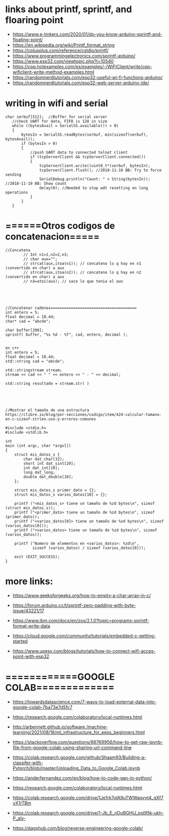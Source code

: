 
# links about printf, sprintf, and floaring point

 * https://www.e-tinkers.com/2020/01/do-you-know-arduino-sprintf-and-floating-point/
 * https://en.wikipedia.org/wiki/Printf_format_string
 * https://cplusplus.com/reference/cstdio/printf/ 
 * https://www.programmingelectronics.com/sprintf-arduino/
 * https://www.esp32.com/viewtopic.php?t=10540
 * https://cpp.hotexamples.com/es/examples/-/WiFiClient/write/cpp-wificlient-write-method-examples.html
 * https://randomnerdtutorials.com/esp32-useful-wi-fi-functions-arduino/
 * https://randomnerdtutorials.com/esp32-web-server-arduino-ide/


# writing in wifi and serial
 ```
 char serbuf[512];  //Buffer for serial server
    //check UART for data, FIFO is 128 in size
    while ((bytesAvail = SerialSS.available()) > 0)
    {
        bytesIn = SerialSS.readBytes(serbuf, min(sizeof(serbuf), bytesAvail));
        if (bytesIn > 0)
        {
            //push UART data to connected telnet client
            if (tcpServerClient && tcpServerClient.connected())
            {
                tcpServerClient.write((uint8_t*)serbuf, bytesIn);
                tcpServerClient.flush(); //2018-11-10 BB: Try to force sending
                SerialDebug.println("Count: " + String(bytesIn)); //2018-11-10 BB: Show count
                delay(0); //Needed to stop wdt resetting on long operations
            }
        }
    }
```


# ======Otros codigos de concatenacion=====
```
//Concatena
        // Int n1=1,n2=2,n3;
        // char aux="";
        // strcat(aux,itoa(n1)); // concateno lo q hay en n1 (convertido en char) a aux
        // strcat(aux,itoa(n2)); // concateno lo q hay en n2 (convertido en char) a aux
        // n3=atoi(aux); // saco lo que tenia el aux





//Concatenar cadenas======================================
int entero = 5;
float decimal = 10.44;
char* cad = "abcde";
 
char buffer[200];
sprintf( buffer, "%s %d - %f", cad, entero, decimal );


en c++
int entero = 5;
float decimal = 10.44;
std::string cad = "abcde";
 
std::stringstream stream;
stream << cad << " " << entero << " - " << decimal;
 
std::string resultado = stream.str( )





//Mostrar el tamaño de una estructura
https://clibre.io/blog/por-secciones/codigo/item/424-calcular-tamano-en-c-sizeof-strlen-uso-y-errores-comunes 

#include <stdio.h>
#include <stdlib.h>

int
main (int argc, char *argv[])
{
    struct mis_datos_s {
        char dat_char[32];
        short int dat_sint[20];
        int dat_int[10];
        long dat_long;
        double dat_double[10];
    };

    struct mis_datos_s primer_dato = {};
    struct mis_datos_s varios_datos[10] = {};

    printf ("<mis_datos_s> tiene un tamaño de %zd bytes\n", sizeof (struct mis_datos_s));
    printf ("<primer_dato> tiene un tamaño de %zd bytes\n", sizeof (primer_dato));
    printf ("<varios_datos[0]> tiene un tamaño de %zd bytes\n", sizeof (varios_datos[0]));
    printf ("<varios_datos> tiene un tamaño de %zd bytes\n", sizeof (varios_datos));

    printf ("Numero de elementos en <varios_datos>: %zd\n",
            sizeof (varios_datos) / sizeof (varios_datos[0]));

    exit (EXIT_SUCCESS);
}

```

# more links:

- https://www.geeksforgeeks.org/how-to-empty-a-char-array-in-c/
- https://forum.arduino.cc/t/sprintf-zero-padding-with-byte-issue/43221/17 
- https://www.ibm.com/docs/en/zos/2.1.0?topic=programs-sprintf-format-write-data 




- https://cloud.google.com/community/tutorials/embedded-c-getting-started 
- https://www.upesy.com/blogs/tutorials/how-to-connect-wifi-acces-point-with-esp32 



# ============GOOGLE COLAB=============
- https://towardsdatascience.com/7-ways-to-load-external-data-into-google-colab-7ba73e7d5fc7
- https://research.google.com/colaboratory/local-runtimes.html 
- http://arbennett.github.io/software,/machine-learning/2021/08/18/ml_infrastructure_for_eess_beginners.html 
- https://stackoverflow.com/questions/66769956/how-to-get-raw-ipynb-file-from-google-colab-using-sharing-url-command-line 
- https://colab.research.google.com/github/Shaam93/Building-a-classifer-with-Pytorch/blob/master/Uploading_Data_to_Google_Colab.ipynb
- https://anderfernandez.com/en/blog/how-to-code-gan-in-python/
- https://research.google.com/colaboratory/local-runtimes.html


- https://colab.research.google.com/drive/1Je1rk7olA9uTWWaqvvt4_gXf7yX1rTBm 
- https://colab.research.google.com/drive/1-Jb_E_nDuBGHIJ_psI95k-ukh-P_aly-
- https://dagshub.com/blog/reverse-engineering-google-colab/




